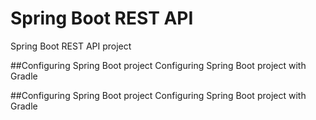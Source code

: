 # Spring Boot REST API
Spring Boot REST API project

##Configuring Spring Boot project
Configuring Spring Boot project with Gradle

##Configuring Spring Boot project
Configuring Spring Boot project with Gradle
